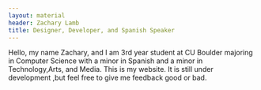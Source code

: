 ```yaml
---
layout: material
header: Zachary Lamb
title: Designer, Developer, and Spanish Speaker
---
```


 Hello, my name Zachary, and I am 3rd year student at CU Boulder majoring in Computer Science with a minor in Spanish and a minor in Technology,Arts, and Media. This is my website. It is still under development ,but feel free to give me feedback good or bad.